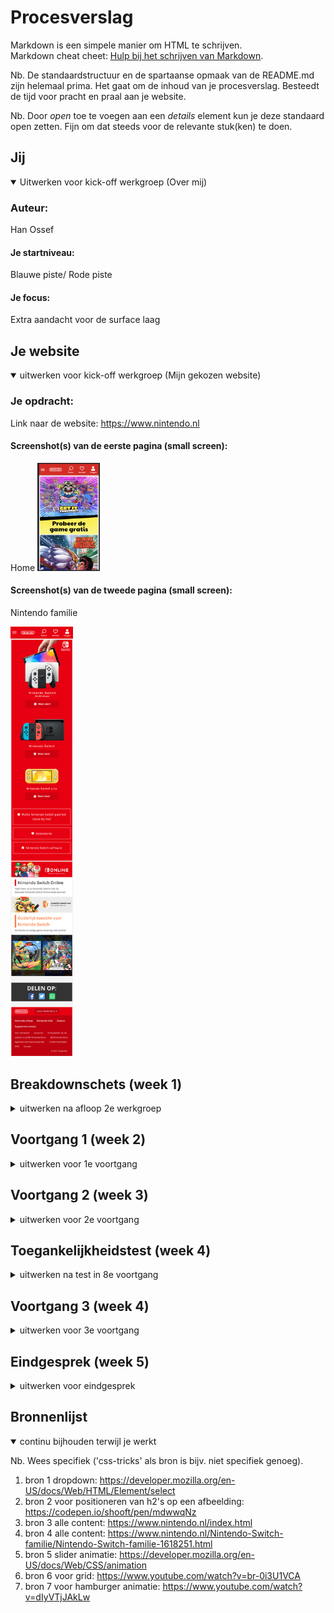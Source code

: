 # Procesverslag
Markdown is een simpele manier om HTML te schrijven.  
Markdown cheat cheet: [Hulp bij het schrijven van Markdown](https://github.com/adam-p/markdown-here/wiki/Markdown-Cheatsheet).

Nb. De standaardstructuur en de spartaanse opmaak van de README.md zijn helemaal prima. Het gaat om de inhoud van je procesverslag. Besteedt de tijd voor pracht en praal aan je website.

Nb. Door *open* toe te voegen aan een *details* element kun je deze standaard open zetten. Fijn om dat steeds voor de relevante stuk(ken) te doen.





## Jij

<details open>
<summary> Uitwerken voor kick-off werkgroep (Over mij)</summary>

### Auteur:
Han Ossef

#### Je startniveau:
Blauwe piste/ Rode piste

#### Je focus:
Extra aandacht voor de surface laag
</details>





## Je website

<details open>
<summary>uitwerken voor kick-off werkgroep (Mijn gekozen website)</summary>

### Je opdracht:
Link naar de website: 
https://www.nintendo.nl

#### Screenshot(s) van de eerste pagina (small screen): 
Home
<img src="images/home.png" width="100px" alt="Nintendo Home">

#### Screenshot(s) van de tweede pagina (small screen):
Nintendo familie

<img src="images/Nintendo-Switch-familie.png" width="100px" alt="Nintendo Familie">
 
</details>





## Breakdownschets (week 1)

<details>
<summary>uitwerken na afloop 2e werkgroep</summary>

### de hele pagina: Home
<img src="images/break1.png" width="100px" alt="breakdown van de hele pagina">

### de hele pagina: Nintendo Switch Familie
<img src="images/break2.png" width="100px" alt="breakdown van de hele pagina">

### dynamisch deel: Menu
<img src="images/break3.png" width="100px" alt="breakdown van een dynamisch deel">

### wellicht nog een dynamisch deel slider: 
<img src="images/break4.png" width="100px" alt="breakdown van nog een dynamisch deel">

</details>





## Voortgang 1 (week 2)

<details>
<summary>uitwerken voor 1e voortgang</summary>

### Stand van zaken
Wat erg goed ging is het kiezen van een website en een begin maken. Helaas was veel weggezakt voor mij waardoor ik even opnieuw kennisclips heb moeten kijken voor verfrissing. De meer ik bezig was en weer ging sleutelen aan code de meer weer omhoog kwam. De breakdown schets maken ging wat makkelijker omdat de student-assistenten mij daar ook bij hebben geholpen. 

<p> Start van mijn website</p>
<img src="images/startvanmijnwebsite.png" width="375px" alt="start van mijn website">

<p> Voortgang van menu</p>
<img src="images/Menugelukt.png" width="375px" alt="menu gelukt">


### Feedback ronde: 1
Uitkomst feedback 

- punt 1: Ik heb te veel classes met namen die niet duidelijk zijn. 
- punt 2: Ik heb divs die ik beter kan vervangen
- punt 3: Nette code en maak goed gebruik van notities
</details>


## Voortgang 2 (week 3)

<details>
<summary>uitwerken voor 2e voortgang</summary>

### Stand van zaken
Deze week heb ik veel gewerkt aan mijn website. Ik ben een stuk verder gekomen waardoor de basis er goed in zit voor beide pagina's. Nu ben ik bezig met animaties toevoegen wat ik nog wel lastig vind, zoals bij de slider. Ik vind dit erg leuk en blijf sleutelen tot iets lukt.  Door de feedback van vorige week en deze week heb ik erg veel classes vervangen door :nth-of-type. Dit was nieuw voor mij en kwam er achter hoe makkelijk het eigenlijk te gebruiken is. Divs heb ik mede hierdoor ook vervangen. Ik had nog niet overal notities maar die heb ik overal toegevoegd. Wanneer je op de menu button ging hoveren was er geen cursor pointer maar nu wel. 

<p> Latest games</p>
<img src="images/latestgames.png" width="375px" alt="latest games">

<p> Slider</p>
<img src="images/slider.png" width="375px" alt="slider">

### Feedback rond: 2 
- Te veel classes
- Hamburger menu met transistion laten bewegen en niet met animeren. 
- Hamburger menu moet een cursor pointer krijgen
- Plaatjes in de newsfeed kunnen beter met transition naar boven komen dan met top:-1;
- Opschonen van code 
- Mijn naam zetten bij author

</details>





## Toegankelijkheidstest (week 4)

<details>
<summary>uitwerken na test in 8e voortgang</summary>

### Bevindingen
Lijst met je bevindingen die in de test naar voren kwamen:

#### h2 in hamburgermenu
Glaucoma/rp:
Letters in de hamburger menu zijn niet goet te lezen, die moeten groter. 

<p>Voor aanpassing</p>
<img src="images/h2uitgeklaptmenubefore.png" width="375px" alt="h2 in uitgeklaptmenu voor aanpassing">

<p>Na aanpassing</p>
<img src="images/h2uitgeklaptmenuafter.png" width="375px" alt="h2 in uitgeklaptmenu na aanpassing">



#### P in onlangs uitgekomen
Glaucoma/rp:
P in onlangs uitgekomen niet goed te lezen. 

Ik heb dit zo gelaten omdat de iconen wel goed te zien zijn en aan de hand daarvan weet wat het betekend. 

#### Onlangs uitgekomen heeft geen state 
Glaucoma/rp:
Je kan in onlangs uitgekomen niet zien dat het een button is, misschien een state toevoegen i.p.v. alleen underline. 

Ik heb een underline toegevoegd bij de h2 en de img scaled iets groter bij een hover state.


<p>Voor aanpassing</p>
<img src="images/onlangsuitgekomenbefore.png" width="375px" alt="onlang uitgekomen voor aanpassing">

<p>Na aanpassing</p>
<img src="images/onlangsuitgekomenafter.png" width="375px" alt="onlangs uitgekomen na aanpassing">


#### Taal naar Nederlands veranderen 
Voice-over:
Mijn website word in het engels voorgelezen omdat mijn bestand op Engels staat en die moet ik veranderen in het Nederlands.

#### Voice-over is goed
Blur: 
Het is zo wazig dat niks te lezen is. Contrast is wel goed te zien maar hierbij is voice-over geadviseert. Met voice-over word alles goed uitgelegd. Ik heb alleen geen automatische afspeel functie. 

#### Bevindingen nintendo.nl
Bevindingen op de nintendo.nl website:
- De home knop heeft unlabbeld image
- Door te tabben skipt het opties

</details>





## Voortgang 3 (week 4)

<details>
<summary>uitwerken voor 3e voortgang</summary>

### Stand van zaken
Deze week ben ik echt bezig met responsive maken en darkmode. Ik probeer nog meer animaties toe te voegen omdat ik het leuk vind. Ook wil ik al mijn code weer langs om het nog netter te maken en om te kijken of ik overbodige code heb die niet nodig is. Ook ben ik bezig geweest met grid op mijn index.html op section news_feed! Voor de laatste loodjes wil ik nog wat bevindingen uit de test verwerken, zoals bepaalde letters groter maken en dat sommige elementen een heldere hover krijgen. 

<p> Dark mode</p>
<img src="images/darkmode.png" width="375px" alt="dark mode">

<p> Light mode</p>
<img src="images/lightmode.png" width="375px" alt="light mode">

<p>Responsive 48em</p>
<img src="images/bezigmetresponsive.png" width="375px" alt="48EM Responsive">

<p>Responsive 64em</p>
<img src="images/bezigmetresponsive2.png" width="375px" alt="64EM Responsive">

<p>Grid</p>
<img src="images/grid.png" width="375px" alt="grid">

### Feedback ronde: 3
- Html/css/javascript ziet er erg netjes en duidelijk uit
- Sections in latest_games kan je een article van maken omdat het een article is
- In het proces verslag voor bevindingen ook de feedback noteren hoe je het hebt aangepast

</details>





## Eindgesprek (week 5)

<details>
<summary>uitwerken voor eindgesprek</summary>

### Stand van zaken
Laatste loodjes: Sommige elementen op de tweede pagina nog mooier responsive maken. Beoordelings formulier erbij houden en eventueel nog hier en daar wat aanpassen. Feedback en test bevindingen nog verwerken (zie bevindgen om te zien hoe ik het heb aangepast).

Ik heb de hamburger menu eindelijk voor elkaar gekregen. Ik heb javascript met een if (true) else (false) toegevoegd. Hierbij kwam ik erachter dat wij javascript vorige jaar hebben geleerd op een oudere versie. Joeri heeft mij uitgelegd dat => eigenlijk function heet. Const en let zijn de vervanger van var. Let kan van waarde veranderen en Const kan je niet veranderen. Beide zijn nog te gebruiken maar het is beter dat het niet gemengd word. Ik heb alles op var gelaten omdat ik dat vorige jaar heb gebruikt en al begrijp.  

<p> Menu zonder te klikken</p>
<img src="images/menubefore.png" width="375px" alt="menu voor klikken">

<p> Menu geklikt</p>
<img src="images/menuafter.png" width="375px" alt="menua na klikken">


<p> NS online voor de aanpassing (zonder state)</p>
<img src="images/nsonlineafter.png" width="375px" alt="ns online voor de aanpassing">

<p> NS Online na de aanpassing met hover state</p>
<img src="images/nsonlinebefore.png" width="375px" alt="ns online na de aanpassing">

<p> Ns modellen heeft eigenlijk 4 list items maar bij desktop versie gaat de derde op display:non; en bij mobiel display:block;. Dit heb ik gedaan omdat het de eerste plaatje naar het midden moet gaan bij een groter scherm</p>
<p>Mobiel</p>
<img src="images/nsmodellen1.png" width="375px" alt="ns modellen mobiele versie">

<p> Desktop versie</p>
<img src="images/nsmodellen2.png" width="375px" alt="ns modellen desktop versie">


### Screenshot(s)

<p> Eind versie home pagina</p>
<img src="images/eindhomedesktop.png" width="500px" alt="Eind versie home pagina">

<p> Eind versie Nintendo Familie pagina (desktop)</p>
<img src="images/eindnsfamdesktop.png" width="500px" alt="Eind versie NS Familie pagina">

<p> Eind versie 48em </p>
<img src="images/eindipad.png" width="500px" alt="Eind versie 48em">

<p> Eind versie mobiel </p>
<img src="images/eindmobiel.png" width="500px" alt="Eind versie mobiel">

<p> Eind versie darkmode</p>
<img src="images/einddark.png" width="500px" alt="Eind darkmode">

<img src="images/einddark2.png" width="500px" alt="Eind darkmode">

</details>





## Bronnenlijst

<details open>
<summary>continu bijhouden terwijl je werkt</summary>

Nb. Wees specifiek ('css-tricks' als bron is bijv. niet specifiek genoeg).

1. bron 1 dropdown: https://developer.mozilla.org/en-US/docs/Web/HTML/Element/select 
2. bron 2 voor positioneren van h2's op een afbeelding: https://codepen.io/shooft/pen/mdwwqNz 
3. bron 3 alle content: https://www.nintendo.nl/index.html
4. bron 4 alle content: https://www.nintendo.nl/Nintendo-Switch-familie/Nintendo-Switch-familie-1618251.html
5. bron 5 slider animatie: https://developer.mozilla.org/en-US/docs/Web/CSS/animation
6. bron 6 voor grid: https://www.youtube.com/watch?v=br-0i3U1VCA
7. bron 7 voor hamburger animatie: https://www.youtube.com/watch?v=dIyVTjJAkLw
</details>